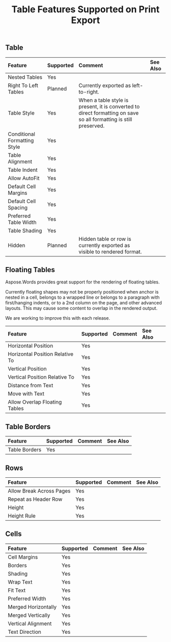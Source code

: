 ﻿---
title: Table Features Supported on Print Export
second_title: Aspose.Words for .NET
articleTitle: Table Features Supported on Print Export
linktitle: Table Features Supported on Print Export
description: "Work with table features when sending a document to printer using C#."
type: docs
weight: 110
url: /net/table-features-supported-on-print-export/
---

## Table

|Feature|Supported|Comment|See Also|
| :- | :- | :- | :- |
|Nested Tables |Yes | | |
|Right To Left Tables |Planned |Currently exported as left-to-right. | |
|Table Style |Yes |When a table style is present, it is converted to direct formatting on save so all formatting is still preserved. | |
|Conditional Formatting Style |Yes | | |
|Table Alignment |Yes | | |
|Table Indent |Yes | | |
|Allow AutoFit |Yes | | |
|Default Cell Margins |Yes | | |
|Default Cell Spacing |Yes | | |
|Preferred Table Width |Yes | | |
|Table Shading |Yes | | |
|Hidden |Planned |Hidden table or row is currently exported as visible to rendered format. | |

## Floating Tables

Aspose.Words provides great support for the rendering of floating tables.

Currently floating shapes may not be properly positioned when anchor is nested in a cell, belongs to a wrapped line or belongs to a paragraph with first/hanging indents, or to a 2nd column on the page, and other advanced layouts. This may cause some content to overlap in the rendered output.

We are working to improve this with each release.

|Feature|Supported|Comment|See Also|
| :- | :- | :- | :- |
|Horizontal Position |Yes | | |
|Horizontal Position Relative To |Yes | | |
|Vertical Position |Yes | | |
|Vertical Position Relative To |Yes | | |
|Distance from Text |Yes | | |
|Move with Text |Yes | | |
|Allow Overlap Floating Tables |Yes | | |

## Table Borders

|Feature|Supported|Comment|See Also|
| :- | :- | :- | :- |
|Table Borders |Yes | | |

## Rows

|Feature|Supported|Comment|See Also|
| :- | :- | :- | :- |
|Allow Break Across Pages |Yes | | |
|Repeat as Header Row |Yes | | |
|Height |Yes | | |
|Height Rule |Yes | | |

## Cells

|Feature|Supported|Comment|See Also|
| :- | :- | :- | :- |
|Cell Margins |Yes | | |
|Borders |Yes | | |
|Shading |Yes | | |
|Wrap Text |Yes | | |
|Fit Text |Yes | | |
|Preferred Width |Yes | | |
|Merged Horizontally |Yes | | |
|Merged Vertically |Yes | | |
|Vertical Alignment |Yes | | |
|Text Direction |Yes | | |

